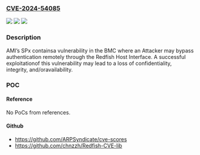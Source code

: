 ### [CVE-2024-54085](https://cve.mitre.org/cgi-bin/cvename.cgi?name=CVE-2024-54085)
![](https://img.shields.io/static/v1?label=Product&message=MegaRAC-SPx&color=blue)
![](https://img.shields.io/static/v1?label=Version&message=12.0%3C%2012.7%20&color=brighgreen)
![](https://img.shields.io/static/v1?label=Vulnerability&message=CWE-290%20Authentication%20Bypass%20by%20Spoofing&color=brighgreen)

### Description

AMI’s SPx containsa vulnerability in the BMC where an Attacker may bypass authentication remotely through the Redfish Host Interface. A successful exploitationof this vulnerability may lead to a loss of confidentiality, integrity, and/oravailability.

### POC

#### Reference
No PoCs from references.

#### Github
- https://github.com/ARPSyndicate/cve-scores
- https://github.com/chnzzh/Redfish-CVE-lib

